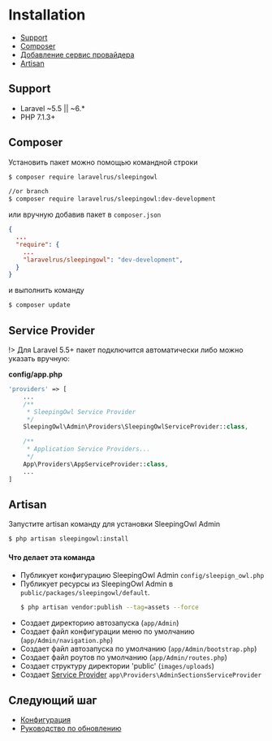 # Installation

 - [Support](#support)
 - [Composer](#composer)
 - [Добавление сервис провайдера](#service-provider)
 - [Artisan](#artisan)


<a name="support"></a>
## Support
- Laravel ~5.5 || ~6.*
- PHP 7.1.3+


<a name="composer"></a>
## Composer
Установить пакет можно помощью командной строки

```bash
$ composer require laravelrus/sleepingowl

//or branch
$ composer require laravelrus/sleepingowl:dev-development
```


или вручную добавив пакет в `composer.json`

```json
{
  ...
  "require": {
    ...
    "laravelrus/sleepingowl": "dev-development",
  }
}
```
и выполнить команду

```bash
$ composer update
```

<a name="service-provider"></a>
## Service Provider
!> Для Laravel 5.5+ пакет подключится автоматически либо можно указать вручную:

**config/app.php**
```php
'providers' => [
    ...
    /**
     * SleepingOwl Service Provider
     */
    SleepingOwl\Admin\Providers\SleepingOwlServiceProvider::class,

    /**
     * Application Service Providers...
     */
    App\Providers\AppServiceProvider::class,
    ...
]
```

<a name="artisan"></a>
## Artisan

Запустите artisan команду для установки SleepingOwl Admin

```bash
$ php artisan sleepingowl:install
```

#### Что делает эта команда
- Публикует конфигурацию SleepingOwl Admin `config/sleepign_owl.php`
- Публикует ресурсы из SleepingOwl Admin в `public/packages/sleepingowl/default`.
  ```bash
  $ php artisan vendor:publish --tag=assets --force
  ```
- Создает директорию автозапуска (`app/Admin`)
- Создает файл конфигурации меню по умолчанию (`app/Admin/navigation.php`)
- Создает файл автозапуска по умолчанию (`app/Admin/bootstrap.php`)
- Создает файл роутов по умолчанию (`app/Admin/routes.php`)
- Создает структуру директории 'public' (`images/uploads`)
- Создает [Service Provider](model_configuration_section) `app\Providers\AdminSectionsServiceProvider`


## Следующий шаг
- [Конфигурация](ru/configuration)
- [Руководство по обновлению](ru/update)
